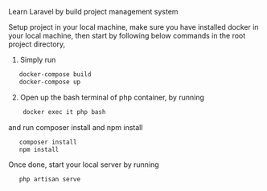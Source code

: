 Learn Laravel by build project management system

  Setup project in your local machine, make sure you have installed docker in your local machine, then start by following below commands in the root project directory,

1. Simply run

```bash
   docker-compose build
   docker-compose up 
```

2. Open up the bash terminal of php container, by running

```bash
    docker exec it php bash
```
and run composer install and npm install

```bash
   composer install
   npm install
```
Once done, start your local server by running
```bash
   php artisan serve
```




